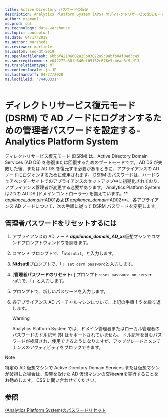```yaml
---
title: Active Directory パスワードの設定
description: Analytics Platform System (APS) のディレクトリサービス復元モードで Active Directory ノード管理者のログオンパスワードを設定します。
author: mzaman1
ms.prod: sql
ms.technology: data-warehouse
ms.topic: conceptual
ms.date: 04/17/2018
ms.author: murshedz
ms.reviewer: martinle
ms.custom: seo-dt-2019
ms.openlocfilehash: 6bbbf42106602a25b03072a9c9abfb04f04d3c49
ms.sourcegitcommit: e042272a38fb646df05152c676e5cbeae3f9cd13
ms.translationtype: MT
ms.contentlocale: ja-JP
ms.lasthandoff: 04/27/2020
ms.locfileid: "74400331"
---
```

# <a name="set-admin-password-for-logging-on-to-ad-nodes-in-directory-services-restore-mode-dsrm---analytics-platform-system"></a>ディレクトリサービス復元モード (DSRM) で AD ノードにログオンするための管理者パスワードを設定する-Analytics Platform System
ディレクトリサービス復元モード (DSRM) は、Active Directory Domain Services (AD DS) を修復または回復するためのブートモードです。 AD DS が失敗した後、または AD DS を復元する必要があるときに、アプライアンスの AD ノードにログオンするために使用されます。 DSRM のパスワードは、ハードウェアベンダーサイトでのアプライアンスのセットアップ中に初期化されており、アプライアンス管理者が変更する必要があります。 Analytics Platform System は2つの AD DS (ドメインコントローラー) を備えています。** _appliance_domain_-AD01**および** _appliance_domain_-AD02**。 各アプライアンス AD ノードについて、次の手順に従って DSRM パスワードを変更します。  
  
## <a name="to-reset-the-administrator-password"></a><a name="HowToDSRM"></a>管理者パスワードをリセットするには  
  
1.  アプライアンスの AD ノード<strong> _appliance_domain_AD_xx_</strong>仮想マシンでコマンドプロンプトウィンドウを開きます。  
  
2.  コマンド プロンプトで、「`ntdsutil`」と入力します。  
  
3.  **Ntdsutil**プロンプトで、「」 `set dsrm password`と入力します。  
  
4.  [**管理者パスワードのリセット:** ] プロンプト`reset password on server null`で、「」と入力します。  
  
5.  プロンプトで、新しいパスワードを入力します。  
  
6.  各アプライアンス AD バーチャルマシンについて、上記の手順 1-5 を繰り返します。  
  
    > [!WARNING]  
    > Analytics Platform System では、ドメイン管理者またはローカル管理者のパスワードのドル記号 ($) はサポートされていません。 ドル記号を含むパスワードが検証され、使用できるようになりますが、アップグレードとメンテナンスのアクティビティをブロックできます。  
  
> [!NOTE]  
> 特定の AD 仮想マシンで Active Directory Domain Services または仮想マシンが破損した場合は、影響を受けた AD 仮想マシンの交換**evm**を実行することをお勧めします。 CSS に問い合わせてください。  
  
## <a name="see-also"></a>参照  
[&#40;Analytics Platform System&#41;のパスワードリセット](password-reset.md)  
  
